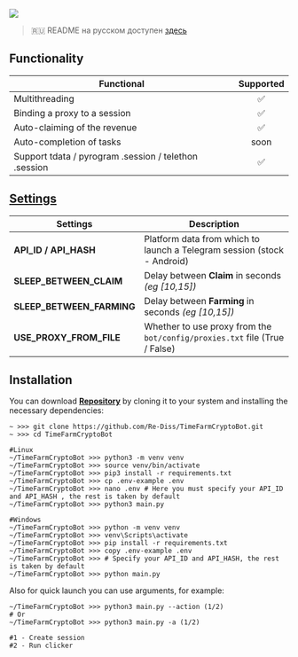 [<img src="https://img.shields.io/badge/Telegram-%40Me-orange">](https://t.me/Re_Diss)


> 🇷🇺 README на русском доступен [здесь](README.md)

## Functionality
| Functional                                            | Supported |
|-------------------------------------------------------|:---------:|
| Multithreading                                        |     ✅     |
| Binding a proxy to a session                          |     ✅     |
| Auto-claiming of the revenue                          |     ✅     |
| Auto-completion of tasks                              |   soon    |
| Support tdata / pyrogram .session / telethon .session |     ✅     |

## [Settings](https://github.com/Re-Diss/TimeFarmCryptoBot/blob/main/.env-example)
| Settings                | Description                                                                |
|-------------------------|----------------------------------------------------------------------------|
| **API_ID / API_HASH**   | Platform data from which to launch a Telegram session (stock - Android)    |
| **SLEEP_BETWEEN_CLAIM** | Delay between **Claim** in seconds _(eg [10,15])_                          |
| **SLEEP_BETWEEN_FARMING** | Delay between **Farming** in seconds _(eg [10,15])_                        |
| **USE_PROXY_FROM_FILE** | Whether to use proxy from the `bot/config/proxies.txt` file (True / False) |

## Installation
You can download [**Repository**](https://github.com/Re-Diss/TimeFarmCryptoBot) by cloning it to your system and installing the necessary dependencies:
```shell
~ >>> git clone https://github.com/Re-Diss/TimeFarmCryptoBot.git
~ >>> cd TimeFarmCryptoBot

#Linux
~/TimeFarmCryptoBot >>> python3 -m venv venv
~/TimeFarmCryptoBot >>> source venv/bin/activate
~/TimeFarmCryptoBot >>> pip3 install -r requirements.txt
~/TimeFarmCryptoBot >>> cp .env-example .env
~/TimeFarmCryptoBot >>> nano .env # Here you must specify your API_ID and API_HASH , the rest is taken by default
~/TimeFarmCryptoBot >>> python3 main.py

#Windows
~/TimeFarmCryptoBot >>> python -m venv venv
~/TimeFarmCryptoBot >>> venv\Scripts\activate
~/TimeFarmCryptoBot >>> pip install -r requirements.txt
~/TimeFarmCryptoBot >>> copy .env-example .env
~/TimeFarmCryptoBot >>> # Specify your API_ID and API_HASH, the rest is taken by default
~/TimeFarmCryptoBot >>> python main.py
```

Also for quick launch you can use arguments, for example:
```shell
~/TimeFarmCryptoBot >>> python3 main.py --action (1/2)
# Or
~/TimeFarmCryptoBot >>> python3 main.py -a (1/2)

#1 - Create session
#2 - Run clicker
```
